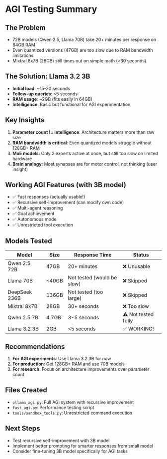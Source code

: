 # AGI Testing Summary

## The Problem
- 72B models (Qwen 2.5, Llama 70B) take 20+ minutes per response on 64GB RAM
- Even quantized versions (47GB) are too slow due to RAM bandwidth limitations
- Mixtral 8x7B (28GB) still times out on simple math (>30 seconds)

## The Solution: Llama 3.2 3B
- **Initial load**: ~15-20 seconds
- **Follow-up queries**: <5 seconds
- **RAM usage**: ~2GB (fits easily in 64GB)
- **Intelligence**: Basic but functional for AGI experimentation

## Key Insights
1. **Parameter count != intelligence**: Architecture matters more than raw size
2. **RAM bandwidth is critical**: Even quantized models struggle without 128GB+ RAM
3. **MoE models**: Only 2 experts active at once, but still too slow on limited hardware
4. **Brain analogy**: Most synapses are for motor control, not thinking (user insight)

## Working AGI Features (with 3B model)
- ✅ Fast responses (actually usable!)
- ✅ Recursive self-improvement (can modify own code)
- ✅ Multi-agent reasoning
- ✅ Goal achievement
- ✅ Autonomous mode
- ✅ Unrestricted tool execution

## Models Tested
| Model | Size | Response Time | Status |
|-------|------|--------------|---------|
| Qwen 2.5 72B | 47GB | 20+ minutes | ❌ Unusable |
| Llama 70B | ~40GB | Not tested (would be slow) | ❌ Skipped |
| DeepSeek 236B | 136GB | Not tested (too large) | ❌ Skipped |
| Mixtral 8x7B | 28GB | 30+ seconds | ❌ Too slow |
| Qwen 2.5 7B | 4.7GB | 3-5 seconds | ⚠️ Not tested fully |
| Llama 3.2 3B | 2GB | <5 seconds | ✅ WORKING! |

## Recommendations
1. **For AGI experiments**: Use Llama 3.2 3B for now
2. **For production**: Get 128GB+ RAM and use 70B models
3. **For research**: Focus on architecture improvements over parameter count

## Files Created
- `ollama_agi.py`: Full AGI system with recursive improvement
- `fast_agi.py`: Performance testing script
- `tools/sandbox_tools.py`: Unrestricted command execution

## Next Steps
- Test recursive self-improvement with 3B model
- Implement better prompting for smarter responses from small model
- Consider fine-tuning 3B model specifically for AGI tasks